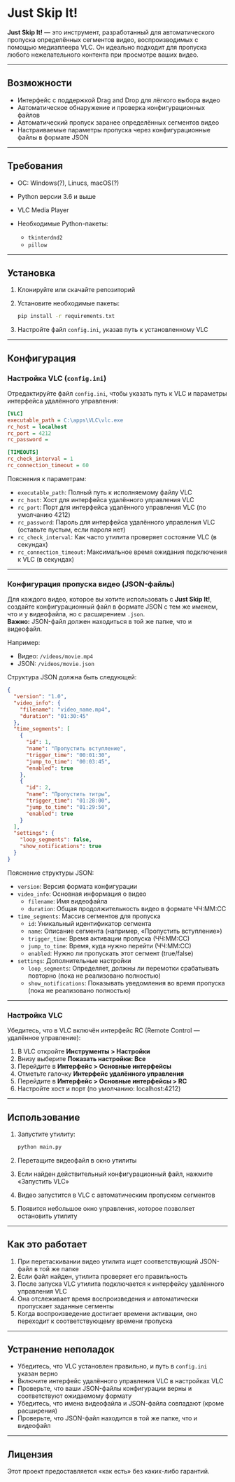 # Just Skip It!

**Just Skip It!** — это инструмент, разработанный для автоматического пропуска определённых сегментов видео, воспроизводимых с помощью медиаплеера VLC. Он идеально подходит для пропуска любого нежелательного контента при просмотре ваших видео.

---

## Возможности

* Интерфейс с поддержкой Drag and Drop для лёгкого выбора видео
* Автоматическое обнаружение и проверка конфигурационных файлов 
* Автоматический пропуск заранее определённых сегментов видео
* Настраиваемые параметры пропуска через конфигурационные файлы в формате JSON 

---

## Требования

* ОС: Windows(?), Linucs, macOS(?)  
* Python версии 3.6 и выше
* VLC Media Player
* Необходимые Python-пакеты:
    
    * `tkinterdnd2`
    * `pillow`
        
---

## Установка

1. Клонируйте или скачайте репозиторий
2. Установите необходимые пакеты:
    
    ```bash
    pip install -r requirements.txt
    ```
3. Настройте файл `config.ini`, указав путь к установленному VLC
    
---

## Конфигурация

### Настройка VLC (`config.ini`)

Отредактируйте файл `config.ini`, чтобы указать путь к VLC и параметры интерфейса удалённого управления:

```ini
[VLC]
executable_path = C:\apps\VLC\vlc.exe
rc_host = localhost
rc_port = 4212
rc_password =

[TIMEOUTS]
rc_check_interval = 1
rc_connection_timeout = 60
```

Пояснения к параметрам:

* `executable_path`: Полный путь к исполняемому файлу VLC
* `rc_host`: Хост для интерфейса удалённого управления VLC 
* `rc_port`: Порт для интерфейса удалённого управления VLC (по умолчанию 4212) 
* `rc_password`: Пароль для интерфейса удалённого управления VLC (оставьте пустым, если пароля нет)
* `rc_check_interval`: Как часто утилита проверяет состояние VLC (в секундах)
* `rc_connection_timeout`: Максимальное время ожидания подключения к VLC (в секундах)
    
---

### Конфигурация пропуска видео (JSON-файлы)

Для каждого видео, которое вы хотите использовать с **Just Skip It!**, создайте конфигурационный файл в формате JSON с тем же именем, что и у видеофайла, но с расширением `.json`.  
**Важно:** JSON-файл должен находиться в той же папке, что и видеофайл.

Например:

* Видео: `/videos/movie.mp4`
* JSON: `/videos/movie.json`
    
Структура JSON должна быть следующей:

```json
{
  "version": "1.0",
  "video_info": {
    "filename": "video_name.mp4",
    "duration": "01:30:45"
  },
  "time_segments": [
    {
      "id": 1,
      "name": "Пропустить вступление",
      "trigger_time": "00:01:30",
      "jump_to_time": "00:03:45",
      "enabled": true
    },
    {
      "id": 2,
      "name": "Пропустить титры",
      "trigger_time": "01:28:00",
      "jump_to_time": "01:29:50",
      "enabled": true
    }
  ],
  "settings": {
    "loop_segments": false,
    "show_notifications": true
  }
}
```

Пояснение структуры JSON:

* `version`: Версия формата конфигурации  
* `video_info`: Основная информация о видео
    * `filename`: Имя видеофайла
    * `duration`: Общая продолжительность видео в формате ЧЧ:ММ:СС 
* `time_segments`: Массив сегментов для пропуска
    * `id`: Уникальный идентификатор сегмента
    * `name`: Описание сегмента (например, «Пропустить вступление»)
    * `trigger_time`: Время активации пропуска (ЧЧ:ММ:СС)
    * `jump_to_time`: Время, куда нужно перейти (ЧЧ:ММ:СС)
    * `enabled`: Нужно ли пропускать этот сегмент (true/false)
* `settings`: Дополнительные настройки
    * `loop_segments`: Определяет, должны ли перемотки срабатывать повторно (пока не реализовано полностью)
    * `show_notifications`: Показывать уведомления во время пропуска (пока не реализовано полностью)
        
---

### Настройка VLC

Убедитесь, что в VLC включён интерфейс RC (Remote Control — удалённое управление):

1. В VLC откройте **Инструменты > Настройки** 
2. Внизу выберите **Показать настройки: Все**
3. Перейдите в **Интерфейс > Основные интерфейсы**
4. Отметьте галочку **Интерфейс удалённого управления**
5. Перейдите в **Интерфейс > Основные интерфейсы > RC**
6. Настройте хост и порт (по умолчанию: localhost:4212)

---

## Использование

1. Запустите утилиту:
    
    ```bash
    python main.py
    ```
2. Перетащите видеофайл в окно утилиты
3. Если найден действительный конфигурационный файл, нажмите «Запустить VLC»
4. Видео запустится в VLC с автоматическим пропуском сегментов
5. Появится небольшое окно управления, которое позволяет остановить утилиту

---

## Как это работает

1. При перетаскивании видео утилита ищет соответствующий JSON-файл в той же папке
2. Если файл найден, утилита проверяет его правильность
3. После запуска VLC утилита подключается к интерфейсу удалённого управления VLC
4. Она отслеживает время воспроизведения и автоматически пропускает заданные сегменты
5. Когда воспроизведение достигает времени активации, оно переходит к соответствующему времени пропуска

---

## Устранение неполадок

* Убедитесь, что VLC установлен правильно, и путь в `config.ini` указан верно
* Включите интерфейс удалённого управления VLC в настройках VLC
* Проверьте, что ваши JSON-файлы конфигурации верны и соответствуют ожидаемому формату
* Убедитесь, что имена видеофайла и JSON-файла совпадают (кроме расширения)
* Проверьте, что JSON-файл находится в той же папке, что и видеофайл

---

## Лицензия

Этот проект предоставляется «как есть» без каких-либо гарантий.